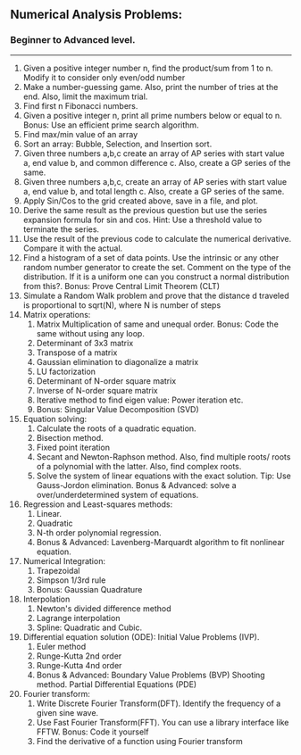 ## Numerical Analysis Problems:
### Beginner to Advanced level.
---

1. Given a positive integer number n, find the product/sum from 1 to n. Modify it to consider only even/odd number
2. Make a number-guessing game. Also, print the number of tries at the end. Also, limit the maximum trial.
3. Find first n Fibonacci numbers.
4. Given a positive integer n, print all prime numbers below or equal to n. Bonus: Use an efficient prime search algorithm.
5. Find max/min value of an array
6. Sort an array: Bubble, Selection, and Insertion sort.
7. Given three numbers a,b,c create an array of AP series with start value a, end value b, and common difference c. Also, create a GP series of the same.
8. Given three numbers a,b,c, create an array of AP series with start value a, end value b, and total length c. Also, create a GP series of the same.
9. Apply Sin/Cos to the grid created above, save in a file, and plot.
10. Derive the same result as the previous question but use the series expansion formula for sin and cos. Hint: Use a threshold value to terminate the series.
11. Use the result of the previous code to calculate the numerical derivative. Compare it with the actual.
12. Find a histogram of a set of data points. Use the intrinsic or any other random number generator to create the set. Comment on the type of the distribution. If it is a uniform one can you construct a normal distribution from this?. Bonus: Prove Central Limit Theorem (CLT)
13. Simulate a Random Walk problem and prove that the distance d traveled is proportional to sqrt(N), where N is number of steps
14. Matrix operations:
	1. Matrix Multiplication of same and unequal order. Bonus: Code the same without using any loop.
	2. Determinant of 3x3 matrix
	3. Transpose of a matrix
	4. Gaussian elimination to diagonalize a matrix
	5. LU factorization
	6. Determinant of N-order square matrix
	7. Inverse of N-order square matrix
	8. Iterative method to find eigen value: Power iteration etc.
	9. Bonus: Singular Value Decomposition (SVD)
15. Equation solving:
	1. Calculate the roots of a quadratic equation.
	2. Bisection method.
	3. Fixed point iteration
	4. Secant and Newton-Raphson method. Also, find multiple roots/ roots of a polynomial with the latter. Also, find complex roots.
	5. Solve the system of linear equations with the exact solution. Tip: Use Gauss-Jordon elimination. Bonus & Advanced: solve a over/underdetermined system of equations.
16. Regression and Least-squares methods: 
	1. Linear.
	2. Quadratic
	3. N-th order polynomial regression.
    4. Bonus & Advanced: Lavenberg-Marquardt algorithm to fit nonlinear equation.
17. Numerical Integration:
	1. Trapezoidal
	2. Simpson 1/3rd rule
	3. Bonus: Gaussian Quadrature
18. Interpolation
	1. Newton's divided difference method
	2. Lagrange interpolation
	3. Spline: Quadratic and Cubic.
19. Differential equation solution (ODE): Initial Value Problems (IVP).
	1. Euler method
	2. Runge-Kutta 2nd order
	3. Runge-Kutta 4nd order
	4. Bonus & Advanced: Boundary Value Problems (BVP) Shooting method. Partial Differential Equations (PDE)
20. Fourier transform:
	1. Write Discrete Fourier Transform(DFT). Identify the frequency of a given sine wave.
	2. Use Fast Fourier Transform(FFT). You can use a library interface like FFTW. Bonus: Code it yourself
	3. Find the derivative of a function using Fourier transform





